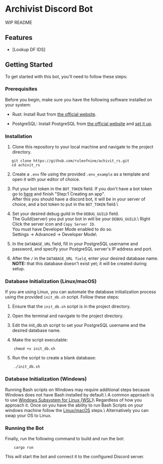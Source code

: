 
# Archivist Discord Bot

WIP README

## Features

- [Lookup DF IDS]

## Getting Started

To get started with this bot, you'll need to follow these steps:

### Prerequisites

Before you begin, make sure you have the following software installed on your system:

- Rust: Install Rust from [the official website](https://www.rust-lang.org/tools/install).

- PostgreSQL: Install PostgreSQL from [the official website](https://www.postgresql.org/download/) and [set it up](https://www.prisma.io/dataguide/postgresql/setting-up-a-local-postgresql-database).

### Installation

1. Clone this repository to your local machine and navigate to the project directory.

```shell
   git clone https://github.com/ruleofnine/achivit_rs.git
   cd achivit_rs
```
2. Create a `.env` file using the provided `.env_example` as a template and open it with your editor of choice.

3. Put your bot token in the `BOT_TOKEN` field. 
   If you don't have a bot token go to [here](https://discord.com/developers/docs/getting-started) and finish "Step:1 Creating an app".\
   After this you should have a discord bot, it will be in your server of choice, and a bot token to put in the `BOT_TOKEN` field.\

4. Set your desired debug guild in the `DEBUG_GUILD` field.\
   The Guild(server) you put your bot in will be your `DEBUG_GUILD`.\ 
   Right Click the server icon and `Copy Server ID`.\
   You must have Developer Mode enabled to do so.\
   Settings -> Advanced -> Developer Mode\ 

5. In the `DATABASE_URL` field, fill in your PostgreSQL username and password, and specify your PostgreSQL server's IP address and port.

6. After the `/` in the `DATABASE_URL field`, enter your desired database name. **NOTE:** that this database doesn't exist yet; it will be created during setup.

### Database Initialization (Linux/macOS)

If you are using Linux, you can automate the database initialization process using the provided `init_db.sh` script. Follow these steps:

1. Ensure that the `init_db.sh` script is in the project directory.

2. Open the terminal and navigate to the project directory.

3. Edit the init_db.sh script to set your PostgreSQL username and the desired database name.

4. Make the script executable:

```shell
    chmod +x init_db.sh
```
5. Run the script to create a blank database:
```shell
    ./init_db.sh
```

###  Database Initialization (Windows)

Running Bash scripts on Windows may require additional steps because Windows does not have Bash installed by default.\ 
    A common approach is to use [Windows Subsystem for Linux (WSL)](https://learn.microsoft.com/en-us/windows/wsl/install)\ 
    Regardless of how you approach it. Once on you have the ability to run Bash Scripts on your windows machine follow the [Linux/macOS](#database-initialization-linuxmacos) steps.\ 
    Alternatively you can swap your OS to Linux.


### Running the Bot

Finally, run the following command to build and run the bot:

```shell
    cargo run
```

This will start the bot and connect it to the configured Discord server.


